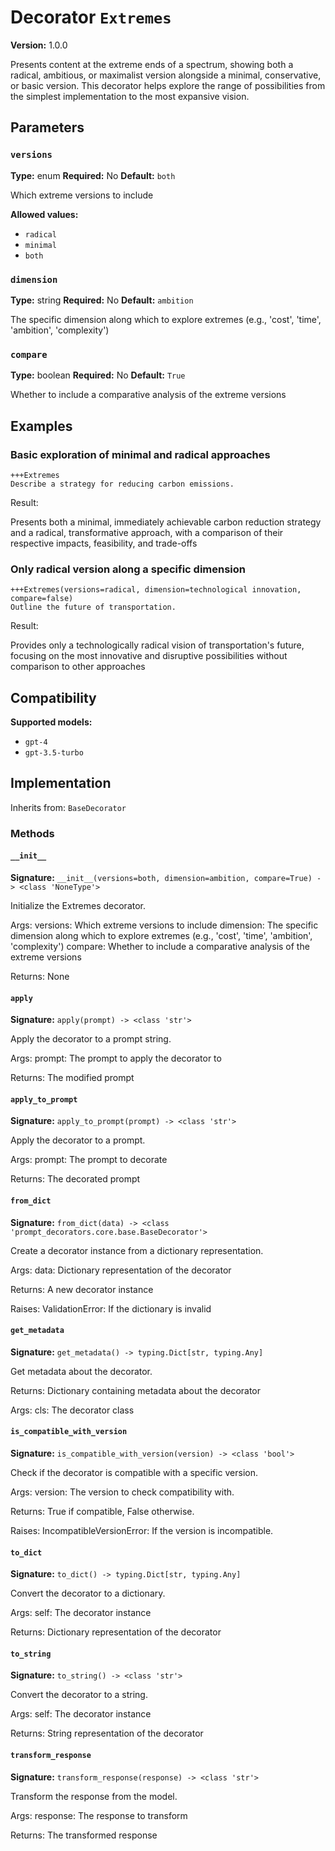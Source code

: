 # Decorator `Extremes`

**Version:** 1.0.0

Presents content at the extreme ends of a spectrum, showing both a radical, ambitious, or maximalist version alongside a minimal, conservative, or basic version. This decorator helps explore the range of possibilities from the simplest implementation to the most expansive vision.

## Parameters

### `versions`

**Type:** enum
**Required:** No
**Default:** `both`

Which extreme versions to include

**Allowed values:**

- `radical`
- `minimal`
- `both`

### `dimension`

**Type:** string
**Required:** No
**Default:** `ambition`

The specific dimension along which to explore extremes (e.g., 'cost', 'time', 'ambition', 'complexity')

### `compare`

**Type:** boolean
**Required:** No
**Default:** `True`

Whether to include a comparative analysis of the extreme versions

## Examples

### Basic exploration of minimal and radical approaches

```
+++Extremes
Describe a strategy for reducing carbon emissions.
```

Result:

Presents both a minimal, immediately achievable carbon reduction strategy and a radical, transformative approach, with a comparison of their respective impacts, feasibility, and trade-offs

### Only radical version along a specific dimension

```
+++Extremes(versions=radical, dimension=technological innovation, compare=false)
Outline the future of transportation.
```

Result:

Provides only a technologically radical vision of transportation's future, focusing on the most innovative and disruptive possibilities without comparison to other approaches

## Compatibility

**Supported models:**

- `gpt-4`
- `gpt-3.5-turbo`

## Implementation

Inherits from: `BaseDecorator`

### Methods

#### `__init__`

**Signature:** `__init__(versions=both, dimension=ambition, compare=True) -> <class 'NoneType'>`

Initialize the Extremes decorator.

Args:
    versions: Which extreme versions to include
    dimension: The specific dimension along which to explore extremes (e.g., 'cost', 'time', 'ambition', 'complexity')
    compare: Whether to include a comparative analysis of the extreme versions


Returns:
    None

#### `apply`

**Signature:** `apply(prompt) -> <class 'str'>`

Apply the decorator to a prompt string.

Args:
    prompt: The prompt to apply the decorator to


Returns:
    The modified prompt

#### `apply_to_prompt`

**Signature:** `apply_to_prompt(prompt) -> <class 'str'>`

Apply the decorator to a prompt.

Args:
    prompt: The prompt to decorate

Returns:
    The decorated prompt

#### `from_dict`

**Signature:** `from_dict(data) -> <class 'prompt_decorators.core.base.BaseDecorator'>`

Create a decorator instance from a dictionary representation.

Args:
    data: Dictionary representation of the decorator

Returns:
    A new decorator instance

Raises:
    ValidationError: If the dictionary is invalid

#### `get_metadata`

**Signature:** `get_metadata() -> typing.Dict[str, typing.Any]`

Get metadata about the decorator.

Returns:
    Dictionary containing metadata about the decorator


Args:
    cls: The decorator class

#### `is_compatible_with_version`

**Signature:** `is_compatible_with_version(version) -> <class 'bool'>`

Check if the decorator is compatible with a specific version.

Args:
    version: The version to check compatibility with.


Returns:
    True if compatible, False otherwise.


Raises:
    IncompatibleVersionError: If the version is incompatible.

#### `to_dict`

**Signature:** `to_dict() -> typing.Dict[str, typing.Any]`

Convert the decorator to a dictionary.

Args:
    self: The decorator instance

Returns:
    Dictionary representation of the decorator

#### `to_string`

**Signature:** `to_string() -> <class 'str'>`

Convert the decorator to a string.

Args:
    self: The decorator instance

Returns:
    String representation of the decorator

#### `transform_response`

**Signature:** `transform_response(response) -> <class 'str'>`

Transform the response from the model.

Args:
    response: The response to transform

Returns:
    The transformed response
